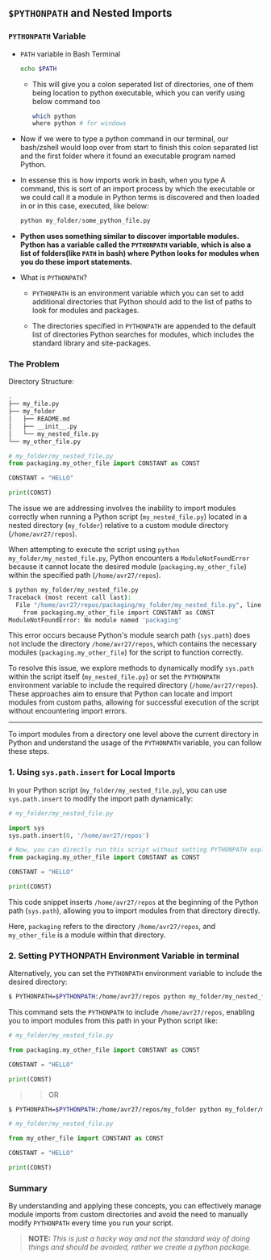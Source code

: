 ## `$PYTHONPATH` and Nested Imports


### `PYTHONPATH` Variable

- `PATH` variable in Bash Terminal

  ```bash
  echo $PATH
  ```

  - This will give you a colon seperated list of directories, one of them being location to
    python executable, which you can verify using below command too

    ```bash
    which python
    where python # for windows
    ```

- Now if we were to type a python command in our terminal, our bash/zshell would loop over from
  start to finish this colon separated list and the first folder where it found an executable
  program named Python.

- In essense this is how imports work in bash, when you type A command, this is sort of an import process
  by which the executable or we could call it a module in Python terms is discovered and then loaded
  in or in this case, executed, like below:

  ```python
  python my_folder/some_python_file.py
  ```

- **Python uses something similar to discover importable modules. Python has a variable called the `PYTHONPATH` variable, which is also a list of folders(like `PATH` in bash) where Python looks for modules when you do these import statements.**

-  What is `PYTHONPATH`?

   - `PYTHONPATH` is an environment variable which you can set to add additional directories that Python should add to the list of paths to look for modules and packages.

   - The directories specified in `PYTHONPATH` are appended to the default list of directories Python searches for modules, which includes the standard library and site-packages.


### The Problem

Directory Structure:

```bash
.
├── my_file.py
├── my_folder
│   ├── README.md
│   ├── __init__.py
│   └── my_nested_file.py
└── my_other_file.py
```


```python
# my_folder/my_nested_file.py
from packaging.my_other_file import CONSTANT as CONST

CONSTANT = "HELLO"

print(CONST)
```

The issue we are addressing involves the inability to import modules correctly when running a Python script (`my_nested_file.py`) located in a nested directory (`my_folder`) relative to a custom module directory (`/home/avr27/repos`).

When attempting to execute the script using `python my_folder/my_nested_file.py`, Python encounters a `ModuleNotFoundError` because it cannot locate the desired module (`packaging.my_other_file`) within the specified path (`/home/avr27/repos`).

```bash
$ python my_folder/my_nested_file.py  
Traceback (most recent call last):
  File "/home/avr27/repos/packaging/my_folder/my_nested_file.py", line 1, in <module>
    from packaging.my_other_file import CONSTANT as CONST
ModuleNotFoundError: No module named 'packaging'
```

This error occurs because Python's module search path (`sys.path`) does not include the directory `/home/avr27/repos`, which contains the necessary modules (`packaging.my_other_file`) for the script to function correctly.

To resolve this issue, we explore methods to dynamically modify `sys.path` within the script itself (`my_nested_file.py`) or set the `PYTHONPATH` environment variable to include the required directory (`/home/avr27/repos`). These approaches aim to ensure that Python can locate and import modules from custom paths, allowing for successful execution of the script without encountering import errors.

* **

To import modules from a directory one level above the current directory in Python and understand the usage of the `PYTHONPATH` variable, you can follow these steps.

### 1. Using `sys.path.insert` for Local Imports

In your Python script (`my_folder/my_nested_file.py`), you can use `sys.path.insert` to modify the import path dynamically:

```python
# my_folder/my_nested_file.py

import sys
sys.path.insert(0, '/home/avr27/repos')

# Now, you can directly run this script without setting PYTHONPATH explicitly.
from packaging.my_other_file import CONSTANT as CONST

CONSTANT = "HELLO"

print(CONST)
```

This code snippet inserts `/home/avr27/repos` at the beginning of the Python path (`sys.path`), allowing you to import modules from that directory directly.

Here, `packaging` refers to the directory `/home/avr27/repos`, and `my_other_file` is a module within that directory.

### 2. Setting PYTHONPATH Environment Variable in terminal

Alternatively, you can set the `PYTHONPATH` environment variable to include the desired directory:

```bash
$ PYTHONPATH=$PYTHONPATH:/home/avr27/repos python my_folder/my_nested_file.py
```

This command sets the `PYTHONPATH` to include `/home/avr27/repos`, enabling you to import modules from this path in your Python script like:

```python
# my_folder/my_nested_file.py

from packaging.my_other_file import CONSTANT as CONST

CONSTANT = "HELLO"

print(CONST)
```

>>OR

```bash
$ PYTHONPATH=$PYTHONPATH:/home/avr27/repos/my_folder python my_folder/my_nested_file.py
```

```python
# my_folder/my_nested_file.py

from my_other_file import CONSTANT as CONST

CONSTANT = "HELLO"

print(CONST)
```

### Summary

By understanding and applying these concepts, you can effectively manage module imports from custom directories and avoid the need to manually modify `PYTHONPATH` every time you run your script.


>**NOTE:** *This is just a hacky way and not the standard way of doing things and should be avoided, rather we create a python package.*
